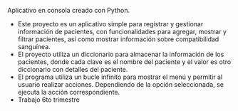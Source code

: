 Aplicativo en consola creado con Python.
- Este proyecto es un aplicativo simple para registrar y gestionar información de pacientes, con funcionalidades para agregar, mostrar y filtrar pacientes, así como mostrar información sobre compatibilidad sanguínea.
- El proyecto utiliza un diccionario para almacenar la información de los pacientes, donde cada clave es el nombre del paciente y el valor es otro diccionario con detalles del paciente.
- El programa utiliza un bucle infinito para mostrar el menú y permitir al usuario realizar acciones. Dependiendo de la opción seleccionada, se ejecuta la acción correspondiente.
- Trabajo 6to trimestre
